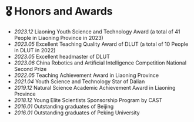 # 🎖 Honors and Awards
- *2023.12*  Liaoning Youth Science and Technology Award (a total of 41 People in Liaoning Province in 2023)
- *2023.05*  Excellent Teaching Quality Award of DLUT (a total of 10 People in DLUT in 2022)
- *2023.05*  Excellent headmaster of DLUT
- *2023.06*  China Robotics and Artificial Intelligence Competition National Second Prize
- *2022.05*  Teaching Achievement Award in Liaoning Province
- *2021.04*  Youth Science and Technology Star of Dalian
- *2019.12*  Natural Science Academic Achievement Award in Liaoning Province
- *2018.12*  Young Elite Scientists Sponsorship Program by CAST
- *2016.01*  Outstanding graduates of Beijing
- *2016.01*  Outstanding graduates of Peking University
